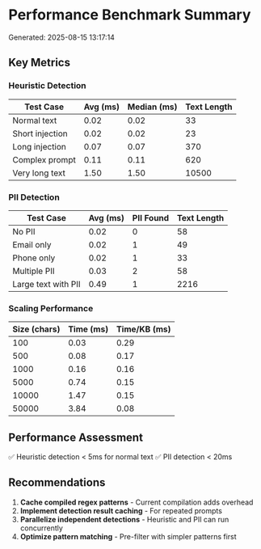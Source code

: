 # Performance Benchmark Summary

Generated: 2025-08-15 13:17:14

## Key Metrics

### Heuristic Detection
| Test Case | Avg (ms) | Median (ms) | Text Length |
|-----------|----------|-------------|-------------|
| Normal text | 0.02 | 0.02 | 33 |
| Short injection | 0.02 | 0.02 | 23 |
| Long injection | 0.07 | 0.07 | 370 |
| Complex prompt | 0.11 | 0.11 | 620 |
| Very long text | 1.50 | 1.50 | 10500 |

### PII Detection
| Test Case | Avg (ms) | PII Found | Text Length |
|-----------|----------|-----------|-------------|
| No PII | 0.02 | 0 | 58 |
| Email only | 0.02 | 1 | 49 |
| Phone only | 0.02 | 1 | 33 |
| Multiple PII | 0.03 | 2 | 58 |
| Large text with PII | 0.49 | 1 | 2216 |

### Scaling Performance
| Size (chars) | Time (ms) | Time/KB (ms) |
|--------------|-----------|-------------|
| 100 | 0.03 | 0.29 |
| 500 | 0.08 | 0.17 |
| 1000 | 0.16 | 0.16 |
| 5000 | 0.74 | 0.15 |
| 10000 | 1.47 | 0.15 |
| 50000 | 3.84 | 0.08 |

## Performance Assessment

✅ Heuristic detection < 5ms for normal text
✅ PII detection < 20ms

## Recommendations

1. **Cache compiled regex patterns** - Current compilation adds overhead
2. **Implement detection result caching** - For repeated prompts
3. **Parallelize independent detections** - Heuristic and PII can run concurrently
4. **Optimize pattern matching** - Pre-filter with simpler patterns first
